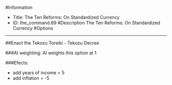 #Information
 - Title: The Ten Reforms: On Standardized Currency
 - ID: the_command.69
#Description
The Ten Reforms: On Standardized Currency
#Options

___
##Enact the Tekozu Toreiki - Tekozu Decree

###AI weighting:
AI weights this option at 1


###Efects:<ul><li>add years of income = 5</li><li>add inflation = -5</li></ul>
